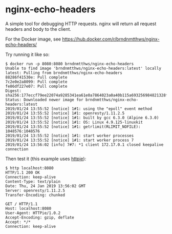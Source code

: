 # nginx-echo-headers

A simple tool for debugging HTTP requests. nginx will return all request headers and body to the client.

For the Docker image, see https://hub.docker.com/r/brndnmtthws/nginx-echo-headers/

Try running it like so:

```ShellSession
$ docker run -p 8080:8080 brndnmtthws/nginx-echo-headers
Unable to find image 'brndnmtthws/nginx-echo-headers:latest' locally
latest: Pulling from brndnmtthws/nginx-echo-headers
88286f41530e: Pull complete
7c2e0e2a8099: Pull complete
fe86df227e07: Pull complete
Digest: sha256:177eccf79ee22074a9285341ea61e0a7864023a0a40b115a693256984821328f
Status: Downloaded newer image for brndnmtthws/nginx-echo-headers:latest
2019/01/24 13:55:52 [notice] 1#1: using the "epoll" event method
2019/01/24 13:55:52 [notice] 1#1: openresty/1.11.2.5
2019/01/24 13:55:52 [notice] 1#1: built by gcc 6.3.0 (Alpine 6.3.0)
2019/01/24 13:55:52 [notice] 1#1: OS: Linux 4.9.125-linuxkit
2019/01/24 13:55:52 [notice] 1#1: getrlimit(RLIMIT_NOFILE): 1048576:1048576
2019/01/24 13:55:52 [notice] 1#1: start worker processes
2019/01/24 13:55:52 [notice] 1#1: start worker process 7
2019/01/24 13:56:02 [info] 7#7: *1 client 172.17.0.1 closed keepalive connection
```

Then test it (this example uses [httpie](https://httpie.org/)):

```ShellSession
$ http localhost:8080
HTTP/1.1 200 OK
Connection: keep-alive
Content-Type: text/plain
Date: Thu, 24 Jan 2019 13:56:02 GMT
Server: openresty/1.11.2.5
Transfer-Encoding: chunked

GET / HTTP/1.1
Host: localhost:8080
User-Agent: HTTPie/1.0.2
Accept-Encoding: gzip, deflate
Accept: */*
Connection: keep-alive
```
